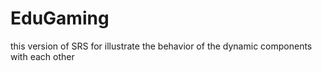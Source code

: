 # EduGaming
this version of SRS for illustrate the behavior of the dynamic components with each other
